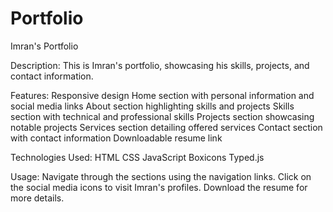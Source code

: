 # Portfolio
Imran's Portfolio

Description: This is Imran's portfolio, showcasing his skills, projects, and contact information.

Features:
Responsive design
Home section with personal information and social media links
About section highlighting skills and projects
Skills section with technical and professional skills
Projects section showcasing notable projects
Services section detailing offered services
Contact section with contact information
Downloadable resume link

Technologies Used:
HTML
CSS
JavaScript
Boxicons
Typed.js

Usage:
Navigate through the sections using the navigation links.
Click on the social media icons to visit Imran's profiles.
Download the resume for more details.

